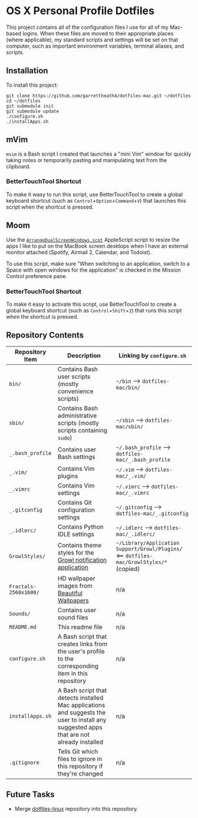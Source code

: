 OS X Personal Profile Dotfiles
================================

This project contains all of the configuration files I use for all of my Mac-based logins.  When these files are moved to their appropriate places (where applicable), my standard scripts and settings will be set on that computer, such as important environment variables, terminal aliases, and scripts.

Installation
------------
To install this project:

```
git clone https://github.com/garrettheath4/dotfiles-mac.git ~/dotfiles
cd ~/dotfiles
git submodule init
git submodule update
./configure.sh
./installApps.sh
```

mVim
----
`mvim` is a Bash script I created that launches a "mini Vim" window for quickly taking notes or temporarily pasting and manipulating text from the clipboard.

### BetterTouchTool Shortcut
To make it wasy to run this script, use BetterTouchTool to create a global keyboard shortcut (such as `Control`+`Option`+`Command`+`V`) that launches this script when the shortcut is pressed.

Moom
----
Use the [`ArrangeDualScreenWindows.scpt`](Moom/ArrangeDualScreenWindows.scpt) AppleScript script to resize the apps I like to put on the MacBook screen desktops when I have an external monitor attached (Spotify, Airmail 2, Calendar, and Todoist).

To use this script, make sure "When switching to an application, switch to a Space with open windows for the application" is checked in the Mission Control preference pane.

### BetterTouchTool Shortcut
To make it easy to activate this script, use BetterTouchTool to create a global keyboard shortcut (such as `Control`+`Shift`+`2`) that runs this script when the shortcut is pressed.

Repository Contents
-------------------

| Repository Item       | Description                                                                                                                              | Linking by `configure.sh`                                                                  |
| ---------------       | -----------                                                                                                                              | -------------------------                                                                  |
| `bin/`                | Contains Bash user scripts (mostly convenience scripts)                                                                                  | `~/bin` --> `dotfiles-mac/bin/`                                                            |
| `sbin/`               | Contains Bash administrative scripts (mostly scripts containing `sudo`)                                                                  | `~/sbin` --> `dotfiles-mac/sbin/`                                                          |
| `_.bash_profile`      | Contains user Bash settings                                                                                                              | `~/.bash_profile` --> `dotfiles-mac/_.bash_profile`                                        |
| `_.vim/`              | Contains Vim plugins                                                                                                                     | `~/.vim` --> `dotfiles-mac/_.vim/`                                                         |
| `_.vimrc`             | Contains Vim settings                                                                                                                    | `~/.vimrc` --> `dotfiles-mac/_.vimrc`                                                      |
| `_.gitconfig`         | Contains Git configuration settings                                                                                                      | `~/.gitconfig` --> `dotfiles-mac/_.gitconfig`                                              |
| `_.idlerc/`           | Contains Python IDLE settings                                                                                                            | `~/.idlerc` --> `dotfiles-mac/_.idlerc/`                                                   |
| `GrowlStyles/`        | Contains theme styles for the [Growl notification application](http://growl.info/ "Growl")                                               | `~/Library/Application Support/Growl/Plugins/` \<== `dotfiles-mac/GrowlStyles/*` (copied)  |
| `Fractals-2560x1600/` | HD wallpaper images from [Beautiful Wallpapers](http://www.beautifulfractals.com/ "Beautiful Fractals - Fractal Wallpapers")             | n/a                                                                                        |
| `Sounds/`             | Contains user sound files                                                                                                                | n/a                                                                                        |
| `README.md`           | This readme file                                                                                                                         | n/a                                                                                        |
| `configure.sh`        | A Bash script that creates links from the user's profile to the corresponding item in this repository                                    | n/a                                                                                        |
| `installApps.sh`      | A Bash script that detects installed Mac applications and suggests the user to install any suggested apps that are not already installed | n/a                                                                                        |
| `.gitignore`          | Tells Git which files to ignore in this repository if they're changed                                                                    | n/a                                                                                        |

Future Tasks
------------
 * Merge [dotfiles-linux](https://github.com/garrettheath4/dotfiles-linux.git "GitHub garrettheath4/dotfiles-linux") repository into this repository.

